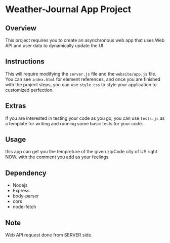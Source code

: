 # Weather-Journal App Project

## Overview
This project requires you to create an asynchronous web app that uses Web API and user data to dynamically update the UI. 

## Instructions
This will require modifying the `server.js` file and the `website/app.js` file. You can see `index.html` for element references, and once you are finished with the project steps, you can use `style.css` to style your application to customized perfection.

## Extras
If you are interested in testing your code as you go, you can use `tests.js` as a template for writing and running some basic tests for your code.


## Usage 
this app can get you the tempreture of the given zipCode city of US right NOW.
with the comment you add as your feelings.


 ## Dependency  
 * Nodejs 
 * Express
 * body-parser
 * cors
 * node-fetch

 ## Note 
 Web API request done from SERVER side.

